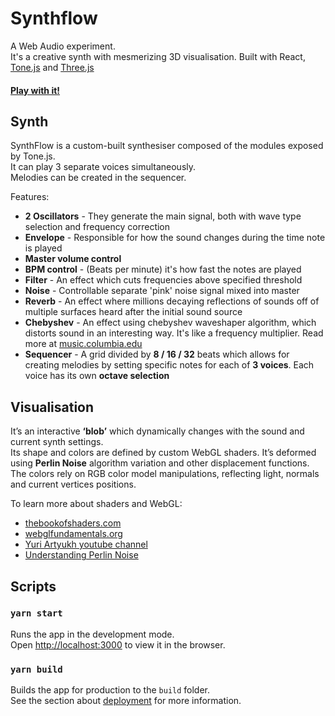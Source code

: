 
# Synthflow
A Web Audio experiment.  
It's a creative synth with mesmerizing 3D visualisation.
Built with React, [Tone.js](https://tonejs.github.io/) and [Three.js](https://threejs.org/)

#### [ Play with it!](https://synthflow.io/)

## Synth
SynthFlow is a custom-built synthesiser composed of the modules exposed by Tone.js.\
It can play 3 separate voices simultaneously.\
Melodies can be created in the sequencer.

Features:
- **2 Oscillators** - They generate the main signal, both with wave type selection and frequency correction
- **Envelope** - Responsible for how the sound changes during the time note is played
- **Master volume control**
- **BPM control** - (Beats per minute) it's how fast the notes are played
- **Filter** - An effect which cuts frequencies above specified threshold
- **Noise** - Controllable separate 'pink' noise signal mixed into master
- **Reverb** - An effect where millions decaying reflections of sounds off of multiple surfaces heard after the initial sound source
- **Chebyshev** - An effect using chebyshev waveshaper algorithm, which distorts sound in an interesting way. It's like a  frequency multiplier. Read more at [music.columbia.edu](http://sites.music.columbia.edu/cmc/MusicAndComputers/chapter4/04_06.php)
- **Sequencer** - A grid divided by **8 / 16 / 32** beats which allows for creating melodies by setting specific notes for each of **3 voices**. Each voice has its own **octave selection**

## Visualisation
It’s an interactive **‘blob’** which dynamically changes with the sound and current synth settings.\
Its shape and colors are defined by custom WebGL shaders. It’s deformed using **Perlin Noise** algorithm variation and other displacement functions. The colors rely on RGB color model manipulations, reflecting light, normals and current vertices positions.

To learn more about shaders and WebGL:
- [thebookofshaders.com](https://thebookofshaders.com/)
- [webglfundamentals.org](https://webglfundamentals.org/)
- [Yuri Artyukh youtube channel](https://www.youtube.com/user/flintyara)
- [Understanding Perlin Noise](https://adrianb.io/2014/08/09/perlinnoise.html)

## Scripts

### `yarn start`

Runs the app in the development mode.\
Open [http://localhost:3000](http://localhost:3000) to view it in the browser.

### `yarn build`

Builds the app for production to the `build` folder.\
See the section about [deployment](https://facebook.github.io/create-react-app/docs/deployment) for more information.